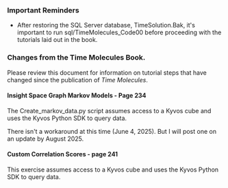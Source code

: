 ### Important Reminders

<ul>
  <li>After restoring the SQL Server database, TimeSolution.Bak, it's important to run sql/TimeMolecules_Code00 before proceeding with the tutorials laid out in the book.</li>
</ul>

### Changes from the Time Molecules Book.

Please review this document for information on tutorial steps that have changed since the publication of <i>Time Molecules</i>.

#### Insight Space Graph Markov Models - Page 234

The Create_markov_data.py script assumes access to a Kyvos cube and uses the Kyvos Python SDK to query data.

There isn't a workaround at this time (June 4, 2025). But I will post one on an update by August 2025.

#### Custom Correlation Scores - page 241

This exercise assumes access to a Kyvos cube and uses the Kyvos Python SDK to query data.


